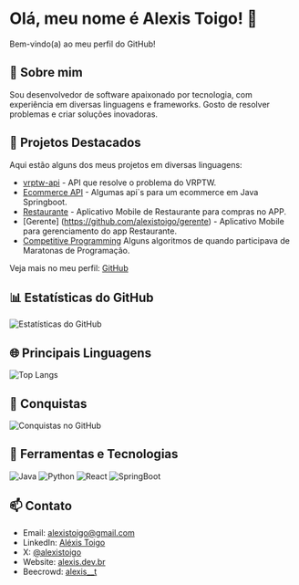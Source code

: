 # Olá, meu nome é Alexis Toigo! 👋

Bem-vindo(a) ao meu perfil do GitHub!

## 🚀 Sobre mim
Sou desenvolvedor de software apaixonado por tecnologia, com experiência em diversas linguagens e frameworks. Gosto de resolver problemas e criar soluções inovadoras.

## 📂 Projetos Destacados
Aqui estão alguns dos meus projetos em diversas linguagens:
- [vrptw-api](https://github.com/alexistoigo/vrptw-api) - API que resolve o problema do VRPTW.
- [Ecommerce API](https://github.com/alexistoigo/ecommerce) - Algumas api`s para um ecommerce em Java Springboot.
- [Restaurante](https://github.com/alexistoigo/restaurant) - Aplicativo Mobile de Restaurante para compras no APP.
- [Gerente] (https://github.com/alexistoigo/gerente) - Aplicativo Mobile para gerenciamento do app Restaurante.
- [Competitive Programming](https://github.com/alexistoigo/Competitive-Programming) Alguns algoritmos de quando participava de Maratonas de Programação.

Veja mais no meu perfil: [GitHub](https://github.com/alexistoigo)

## 📊 Estatísticas do GitHub
![Estatísticas do GitHub](https://github-readme-stats.vercel.app/api?username=alexistoigo&show_icons=true&theme=radical)

## 🌐 Principais Linguagens
![Top Langs](https://github-readme-stats.vercel.app/api/top-langs/?username=alexistoigo&layout=compact&theme=radical)

## 🎯 Conquistas
![Conquistas no GitHub](https://github-profile-trophy.vercel.app/?username=alexistoigo&theme=radical)

## 🚧 Ferramentas e Tecnologias
![Java](https://img.shields.io/badge/Java-ED8B00?style=flat-square&logo=openjdk)
![Python](https://img.shields.io/badge/-Python-blue?style=flat-square&logo=python)
![React](https://img.shields.io/badge/-React-blue?style=flat-square&logo=react)
![SpringBoot](https://img.shields.io/badge/SpringBoot-6DB33F?style=flat-square&logo=Spring)



## 📫 Contato
- Email: [alexistoigo@gmail.com](mailto:seuemail@dominio.com)
- LinkedIn: [Aléxis Toigo](https://www.linkedin.com/in/alexistoigo/)
- X: [@alexistoigo](https://x.com/alexistoigo)
- Website: [alexis.dev.br](alexis.dev.br)
- Beecrowd: [alexis__t](https://judge.beecrowd.com/pt/profile/152913)
